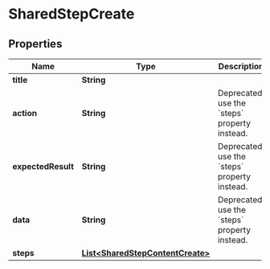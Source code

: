

# SharedStepCreate


## Properties

| Name | Type | Description | Notes |
|------------ | ------------- | ------------- | -------------|
|**title** | **String** |  |  |
|**action** | **String** | Deprecated, use the &#x60;steps&#x60; property instead. |  [optional] |
|**expectedResult** | **String** | Deprecated, use the &#x60;steps&#x60; property instead. |  [optional] |
|**data** | **String** | Deprecated, use the &#x60;steps&#x60; property instead. |  [optional] |
|**steps** | [**List&lt;SharedStepContentCreate&gt;**](SharedStepContentCreate.md) |  |  [optional] |




